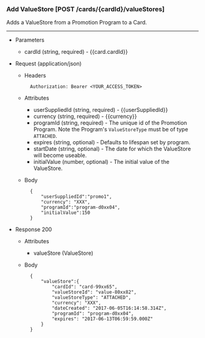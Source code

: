 ### Add ValueStore [POST /cards/{cardId}/valueStores]
Adds a ValueStore from a Promotion Program to a Card. 

---
+ Parameters
    + cardId (string, required) - {{card.cardId}}

+ Request (application/json)
    + Headers
    
            Authorization: Bearer <YOUR_ACCESS_TOKEN>

    + Attributes
        + userSuppliedId (string, required) - {{userSuppliedId}}
        + currency (string, required) - {{currency}}
        + programId (string, required) - The unique id of the Promotion Program. Note the Program's `ValueStoreType` must be of type `ATTACHED`.
        + expires (string, optional) - Defaults to lifespan set by program.
        + startDate (string, optional) - The date for which the ValueStore will become useable.
        + initialValue (number, optional) - The initial value of the ValueStore.
        
    + Body 
    
            {
                "userSuppliedId":"promo1",
                "currency": "XXX",
                "programId":"program-d0xx04",
                "initialValue":150
            }
    
+ Response 200
    + Attributes
        + valueStore (ValueStore)

    + Body

            {
                "valueStore":{
                    "cardId": "card-99xx65",
                    "valueStoreId": "value-80xx82",
                    "valueStoreType": "ATTACHED",
                    "currency": "XXX",
                    "dateCreated": "2017-06-05T16:14:58.314Z",
                    "programId": "program-d0xx04",
                    "expires": "2017-06-13T06:59:59.000Z"
                }   
            }

